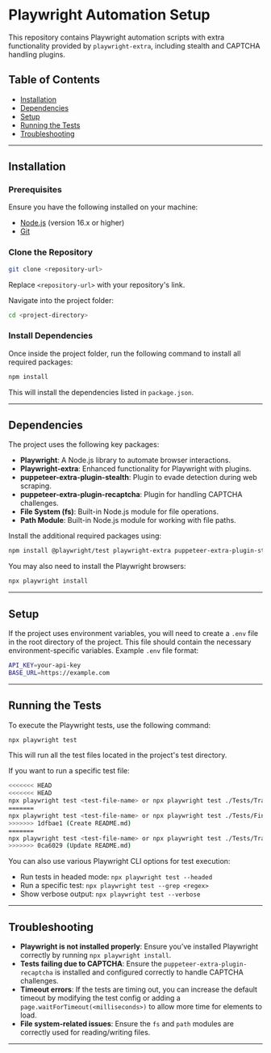 
# Playwright Automation Setup

This repository contains Playwright automation scripts with extra functionality provided by `playwright-extra`, including stealth and CAPTCHA handling plugins.

## Table of Contents
- [Installation](#installation)
- [Dependencies](#dependencies)
- [Setup](#setup)
- [Running the Tests](#running-the-tests)
- [Troubleshooting](#troubleshooting)

---

## Installation

### Prerequisites
Ensure you have the following installed on your machine:
- [Node.js](https://nodejs.org/) (version 16.x or higher)
- [Git](https://git-scm.com/)

### Clone the Repository
```bash
git clone <repository-url>
```
Replace `<repository-url>` with your repository's link.

Navigate into the project folder:
```bash
cd <project-directory>
```

### Install Dependencies
Once inside the project folder, run the following command to install all required packages:
```bash
npm install
```

This will install the dependencies listed in `package.json`.

---

## Dependencies

The project uses the following key packages:
- **Playwright**: A Node.js library to automate browser interactions.
- **Playwright-extra**: Enhanced functionality for Playwright with plugins.
- **puppeteer-extra-plugin-stealth**: Plugin to evade detection during web scraping.
- **puppeteer-extra-plugin-recaptcha**: Plugin for handling CAPTCHA challenges.
- **File System (fs)**: Built-in Node.js module for file operations.
- **Path Module**: Built-in Node.js module for working with file paths.

Install the additional required packages using:

```bash
npm install @playwright/test playwright-extra puppeteer-extra-plugin-stealth puppeteer-extra-plugin-recaptcha fs path
```

You may also need to install the Playwright browsers:

```bash
npx playwright install
```

---

## Setup

If the project uses environment variables, you will need to create a `.env` file in the root directory of the project. This file should contain the necessary environment-specific variables. Example `.env` file format:

```bash
API_KEY=your-api-key
BASE_URL=https://example.com
```

---

## Running the Tests

To execute the Playwright tests, use the following command:

```bash
npx playwright test 
```

This will run all the test files located in the project's test directory.

If you want to run a specific test file:
```bash
<<<<<<< HEAD
<<<<<<< HEAD
npx playwright test <test-file-name> or npx playwright test ./Tests/Tradingview.spec.js --headed
=======
npx playwright test <test-file-name> or npx playwright test ./Tests/FinalnewTradingview.spec.js --headed
>>>>>>> 1dfbae1 (Create README.md)
=======
npx playwright test <test-file-name> or npx playwright test ./Tests/Tradingview.spec.js --headed
>>>>>>> 0ca6029 (Update README.md)
```

You can also use various Playwright CLI options for test execution:
- Run tests in headed mode: `npx playwright test --headed`
- Run a specific test: `npx playwright test --grep <regex>`
- Show verbose output: `npx playwright test --verbose`

---

## Troubleshooting

- **Playwright is not installed properly**: Ensure you’ve installed Playwright correctly by running `npx playwright install`.
- **Tests failing due to CAPTCHA**: Ensure the `puppeteer-extra-plugin-recaptcha` is installed and configured correctly to handle CAPTCHA challenges.
- **Timeout errors**: If the tests are timing out, you can increase the default timeout by modifying the test config or adding a `page.waitForTimeout(<milliseconds>)` to allow more time for elements to load.
- **File system-related issues**: Ensure the `fs` and `path` modules are correctly used for reading/writing files.

---
